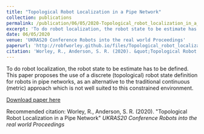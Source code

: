 ```yaml
---
title: "Topological Robot Localization in a Pipe Network"
collection: publications
permalink: /publication/06/05/2020-Topological_robot_localization_in_a_pipe_network.pdf
excerpt: 'To do robot localization, the robot state to be estimate has to be defined. This paper proposes the use of a discrete (topological) robot state definition for robots in pipe networks, as an alternative to the traditional continuous (metric) approach which is not well suited to this constrained environment.'
date: 06/05/2020
venue: 'UKRAS20 Conference Robots into the real world Proceedings'
paperurl: 'http://robfworley.github.io/files/Topological_robot_localization_in_a_pipe_network.pdf'
citation: 'Worley, R., Anderson, S. R. (2020). &quot;Topological Robot Localization in a Pipe Network&quot; <i>UKRAS20 Conference Robots into the real world Proceedings</i>'
---
```

To do robot localization, the robot state to be estimate has to be defined. This paper proposes the use of a discrete (topological) robot state definition for robots in pipe networks, as an alternative to the traditional continuous (metric) approach which is not well suited to this constrained environment.

[Download paper here](http://robfworley.github.io/files/Topological_robot_localization_in_a_pipe_network.pdf)

Recommended citation: Worley, R., Anderson, S. R. (2020). "Topological Robot Localization in a Pipe Network" <i>UKRAS20 Conference Robots into the real world Proceedings</i>